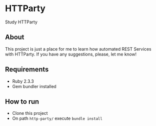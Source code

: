 # HTTParty

Study HTTParty

## About

This project is just a place for me to learn how automated REST Services with HTTParty. If you have any suggestions, please, let me know!

## Requirements

- Ruby 2.3.3
- Gem bundler installed

## How to run

- Clone this project
- On path `http-party/` execute `bundle install`
